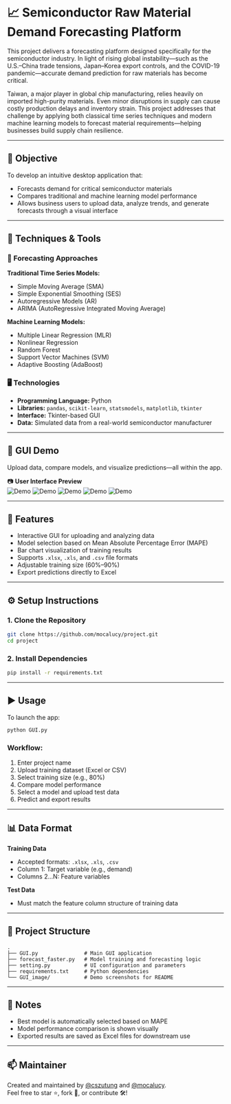 # 📈 Semiconductor Raw Material Demand Forecasting Platform

This project delivers a forecasting platform designed specifically for the semiconductor industry. In light of rising global instability—such as the U.S.–China trade tensions, Japan–Korea export controls, and the COVID-19 pandemic—accurate demand prediction for raw materials has become critical.

Taiwan, a major player in global chip manufacturing, relies heavily on imported high-purity materials. Even minor disruptions in supply can cause costly production delays and inventory strain. This project addresses that challenge by applying both classical time series techniques and modern machine learning models to forecast material requirements—helping businesses build supply chain resilience.

---

## 🎯 Objective

To develop an intuitive desktop application that:
- Forecasts demand for critical semiconductor materials
- Compares traditional and machine learning model performance
- Allows business users to upload data, analyze trends, and generate forecasts through a visual interface

---

## 🧪 Techniques & Tools

### 🔮 Forecasting Approaches

**Traditional Time Series Models:**
- Simple Moving Average (SMA)
- Simple Exponential Smoothing (SES)
- Autoregressive Models (AR)
- ARIMA (AutoRegressive Integrated Moving Average)

**Machine Learning Models:**
- Multiple Linear Regression (MLR)
- Nonlinear Regression
- Random Forest
- Support Vector Machines (SVM)
- Adaptive Boosting (AdaBoost)

### 🖥️ Technologies
- **Programming Language:** Python  
- **Libraries:** `pandas`, `scikit-learn`, `statsmodels`, `matplotlib`, `tkinter`  
- **Interface:** Tkinter-based GUI  
- **Data:** Simulated data from a real-world semiconductor manufacturer

---

## 🧩 GUI Demo

Upload data, compare models, and visualize predictions—all within the app.

📷 **User Interface Preview**  
![Demo](GUI_image/Home_Page.png)
![Demo](GUI_image/Input_Data.png)
![Demo](GUI_image/Input_Prediction.png)
![Demo](GUI_image/Select_Model.png)
![Demo](GUI_image/Download.png)

---

## 🚀 Features

- Interactive GUI for uploading and analyzing data
- Model selection based on Mean Absolute Percentage Error (MAPE)
- Bar chart visualization of training results
- Supports `.xlsx`, `.xls`, and `.csv` file formats
- Adjustable training size (60%–90%)
- Export predictions directly to Excel

---

## ⚙️ Setup Instructions

### 1. Clone the Repository

```bash
git clone https://github.com/mocalucy/project.git
cd project
```

### 2. Install Dependencies

```bash
pip install -r requirements.txt
```

---

## ▶️ Usage

To launch the app:

```bash
python GUI.py
```

### Workflow:
1. Enter project name
2. Upload training dataset (Excel or CSV)
3. Select training size (e.g., 80%)
4. Compare model performance
5. Select a model and upload test data
6. Predict and export results

---

## 📊 Data Format

**Training Data**
- Accepted formats: `.xlsx`, `.xls`, `.csv`
- Column 1: Target variable (e.g., demand)
- Columns 2...N: Feature variables

**Test Data**
- Must match the feature column structure of training data

---

## 📁 Project Structure

```plaintext
.
├── GUI.py               # Main GUI application
├── forecast_faster.py   # Model training and forecasting logic
├── setting.py           # UI configuration and parameters
├── requirements.txt     # Python dependencies
└── GUI_image/           # Demo screenshots for README
```

---

## 📌 Notes

- Best model is automatically selected based on MAPE
- Model performance comparison is shown visually
- Exported results are saved as Excel files for downstream use

---

## 📫 Maintainer

Created and maintained by [@cszutung](https://cszutung.github.io) and [@mocalucy](https://github.com/mocalucy).  
Feel free to star ⭐, fork 🍴, or contribute 🛠️!
